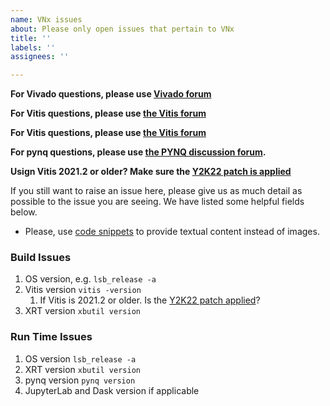 ```yaml
---
name: VNx issues
about: Please only open issues that pertain to VNx
title: ''
labels: ''
assignees: ''

---
```


**For Vivado questions, please use [Vivado forum](
https://forums.xilinx.com/t5/Vivado-RTL-Development/ct-p/DESIGN)**

**For Vitis questions, please use [the Vitis forum](
https://forums.xilinx.com/t5/Vitis-Acceleration-SDAccel-SDSoC/bd-p/tools_v)**

**For Vitis questions, please use [the Vitis forum](
https://forums.xilinx.com/t5/Alveo-Accelerator-Cards/bd-p/alveo)**

**For pynq questions, please use [the PYNQ discussion forum](
https://discuss.pynq.io/).**

**Usign Vitis 2021.2 or older? Make sure the [Y2K22 patch is applied](
https://support.xilinx.com/s/article/76960?language=en_US)**

If you still want to raise an issue here, please give us as much detail as
possible to the issue you are seeing. We have listed some helpful fields below.

- Please, use [code snippets](https://docs.github.com/en/github/writing-on-github/creating-and-highlighting-code-blocks) to provide textual content instead of images.

### Build Issues

1. OS version, e.g. `lsb_release -a`
1. Vitis version `vitis -version`
   1. If Vitis is 2021.2 or older. Is the [Y2K22 patch applied](https://support.xilinx.com/s/article/76960?language=en_US)?
1. XRT version `xbutil version`

### Run Time Issues

1. OS version `lsb_release -a`
1. XRT version `xbutil version`
1. pynq version `pynq version`
1. JupyterLab and Dask version if applicable